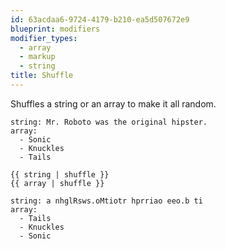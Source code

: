 ```yaml
---
id: 63acdaa6-9724-4179-b210-ea5d507672e9
blueprint: modifiers
modifier_types:
  - array
  - markup
  - string
title: Shuffle
---
```

Shuffles a string or an array to make it all random.

```.language-yaml
string: Mr. Roboto was the original hipster.
array:
  - Sonic
  - Knuckles
  - Tails
```

```
{{ string | shuffle }}
{{ array | shuffle }}
```

```.language-yaml
string: a nhglRsws.oMtiotr hprriao eeo.b ti
array:
  - Tails
  - Knuckles
  - Sonic
```

